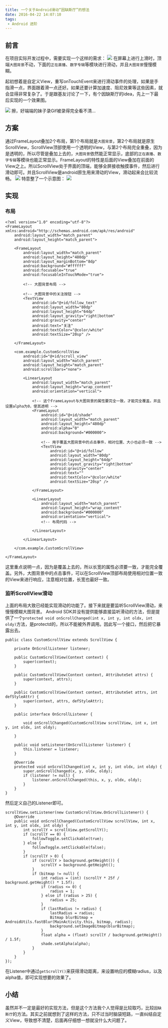 ```yaml
---
title: 一个关于Android滑动“因缺斯厅”的想法
date: 2016-04-22 14:07:10
tags:
 - Android 进阶
---
```


## 前言
在项目实际开发过程中，需要实现一个这样的需求：
![](https://images-1258496336.cos.ap-chengdu.myqcloud.com/2016/04/android-srcoll1.png)
在屏幕上进行上滑时，顶端``大图背景``不动，下面的``正在直播``、``数字专辑``等模块进行滑动，并且``大图背景``慢慢模糊。

起初想着是自定义View，重写onTouchEvent来进行滑动事件的处理，如果是手指滑一点，界面跟着滑一点还好。如果还要计算加速度、阻尼效果等这些因素，就会显得非常复杂了。于是跟基友讨论了一下，有个因缺斯厅的idea，先上一下最后实现的一个效果图。

<!-- more -->

![](https://images-1258496336.cos.ap-chengdu.myqcloud.com/2016/04/android-srcoll3.gif)
擦，好端端的妹子录Gif被录得完全看不清...

## 方案
通过FrameLayout叠加2个布局，第1个布局就是``大图背景``，第2个布局就是原生ScrollView，ScrollView顶部使用一个透明的View，与第2个布局完全重叠，因为是透明的，所以尽管是叠加上去的，``大图背景``依然能正常显示，底部的``正在直播``、``数字专辑``等模块也能正常显示。FrameLayout的特性是后面的View叠加在前面的View之上。所以ScrollView处于界面的顶端，能够全屏接收触摸事件，然后进行滑动即可。并且ScrollView是android原生用来滑动的View，滑动起来会比较流畅。
![](https://images-1258496336.cos.ap-chengdu.myqcloud.com/2016/04/android-srcoll4.jpg)
特意整了一个示意图：
![](https://images-1258496336.cos.ap-chengdu.myqcloud.com/2016/04/android-srcoll2.png)

## 实现
### 布局
```
<?xml version="1.0" encoding="utf-8"?>
<FrameLayout xmlns:android="http://schemas.android.com/apk/res/android"
    android:layout_width="match_parent"
    android:layout_height="match_parent">

    <FrameLayout
        android:layout_width="match_parent"
        android:layout_height="480dp"
        android:layout_marginBottom="8dp"
        android:background="#ffffff"
        android:focusable="true"
        android:focusableInTouchMode="true">

        <!-- 大图背景布局 -->

        <!-- 大图背景中的关注按钮 -->
        <TextView
            android:id="@+id/follow_text"
            android:layout_width="80dp"
            android:layout_height="64dp"
            android:layout_gravity="right|bottom"
            android:gravity="center"
            android:text="关注"
            android:textColor="@color/white"
            android:textSize="20sp" />

    </FrameLayout>

    <com.example.CustomScrollView
        android:id="@+id/scroll_view"
        android:layout_width="match_parent"
        android:layout_height="match_parent"
        android:scrollbars="none">

        <LinearLayout
            android:layout_width="match_parent"
            android:layout_height="wrap_content"
            android:orientation="vertical">

            <!-- 这个FrameLayout与大图背景的属性要完全一致，才能完全覆盖，并且设置alpha为0，使其透明 -->
            <FrameLayout
                android:id="@+id/shade"
                android:layout_width="match_parent"
                android:layout_height="480dp"
                android:alpha="0"
                android:background="#000000">

                <!-- 用于覆盖大图背景中的点击事件，相对位置、大小也必须一致 -->
                <TextView
                    android:id="@+id/follow"
                    android:layout_width="80dp"
                    android:layout_height="64dp"
                    android:layout_gravity="right|bottom"
                    android:gravity="center"
                    android:text=""
                    android:textColor="@color/white"
                    android:textSize="20sp" />

            </FrameLayout>

            <LinearLayout
                android:layout_width="match_parent"
                android:layout_height="wrap_content"
                android:background="#000000"
                android:orientation="vertical">
                <!-- 布局代码 -->

            </LinearLayout>

        </LinearLayout>

    </com.example.CustomScrollView>

</FrameLayout>
```
这里重点说明一点，因为是覆盖上去的，所以长宽的属性必须要一致，才能完全覆盖。另外，大图背景中的点击事件，可以在ScrollView顶部布局使用相对位置一致的View来进行响应，注意相对位置，长宽也最好一致。

### 监听ScrollView滑动
上面的布局大致已经能实现滑动的功能了。接下来就是要监听ScrollView滑动，来慢慢模糊大图背景。
Android SDK并没有提供能够直接监听滑动的方法，但是提供了一个``protected void onScrollChanged(int x, int y, int oldx, int oldy)``方法，是protectd的，所以不能被外界调用。因此写一个接口，然后把它暴露出去。
```
public class CustomScrollView extends ScrollView {

    private OnScrollListener listener;

    public CustomScrollView(Context context) {
        super(context);
    }

    public CustomScrollView(Context context, AttributeSet attrs) {
        super(context, attrs);
    }

    public CustomScrollView(Context context, AttributeSet attrs, int defStyleAttr) {
        super(context, attrs, defStyleAttr);
    }

    public interface OnScrollListener {

        void onScrollChanged(CustomScrollView scrollView, int x, int y, int oldx, int oldy);

    }

    public void setListener(OnScrollListener listener) {
        this.listener = listener;
    }

    @Override
    protected void onScrollChanged(int x, int y, int oldx, int oldy) {
        super.onScrollChanged(x, y, oldx, oldy);
        if (listener != null) {
            listener.onScrollChanged(this, x, y, oldx, oldy);
        }
    }
}
```
然后定义自己的Listener即可。
```
scrollView.setListener(new CustomScrollView.OnScrollListener() {
    @Override
    public void onScrollChanged(CustomScrollView scrollView, int x, int y, int oldx, int oldy) {
        int scrollY = scrollView.getScrollY();
        if (scrollY == 0) {
            followToggle.setClickable(true);
        } else {
            followToggle.setClickable(false);
        }
        if (scrollY > 0) {
            if (scrollY > background.getHeight()) {
                scrollY = background.getHeight();
            }
            if (bitmap != null) {
                int radius = (int) (scrollY * 25f / background.getHeight() * 1.5f);
                if (radius <= 0) {
                    radius = 1;
                } else if (radius > 25) {
                    radius = 25;
                }
                if (lastRadius != radius) {
                    lastRadius = radius;
                    Bitmap blurBitmap = AndroidUtils.fastBlur(MainActivity.this, bitmap, radius);
                    background.setImageBitmap(blurBitmap);
                }
                float alpha = (float) scrollY / background.getHeight() / 1.5f;
                shade.setAlpha(alpha);
            }
        }
    }
});
```
在Listener中通过``getScrollY()``来获得滑动距离，来设置响应的模糊radius，以及alpha值，即可实现想要的效果了。

## 小结
虽然并不一定是最好的实现方法，但是这个方法我个人觉得是比较取巧，比较``因缺斯厅``的方法。其实之前就想到了这样的方法，只不过当时脑袋短路，一直纠结自定义View，导致想不清楚，后面再仔细想一想就没什么大问题了。

